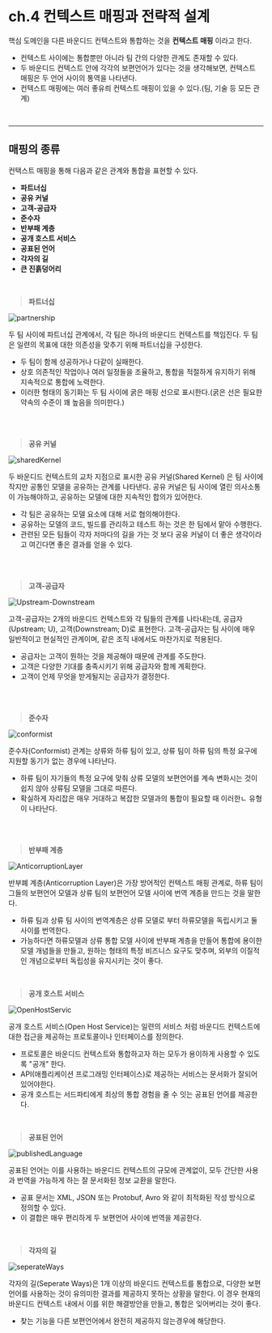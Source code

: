 # **ch.4 컨텍스트 매핑과 전략적 설계**

핵심 도메인을 다른 바운디드 컨텍스트와 통합하는 것을 **컨텍스트 매핑** 이라고 한다.

- 컨텍스트 사이에는 통합뿐만 아니라 팀 간의 다양한 관계도 존재할 수 있다.
- 두 바운디드 컨텍스트 안에 각각의 보편언어가 있다는 것을 생각해보면, 컨텍스트 매핑은 두 언어 사이의 통역을 나타낸다.
- 컨텍스트 매핑에는 여러 좋유릐 컨텍스트 매핑이 있을 수 있다.(팀, 기술 등 모든 관계)

<br><hr>

## **매핑의 종류**

컨택스트 매핑을 통해 다음과 같은 관계와 통합을 표현할 수 있다.

- **파트너십**
- **공유 커널**
- **고객-공급자**
- **준수자**
- **반부패 계층**
- **공개 호스트 서비스**
- **공표된 언어**
- **각자의 길**
- **큰 진흙덩어리**

<br>

> **파트너십**

![partnership](/img/partnership.png)


두 팀 사이에 파트너십 관계에서, 각 팀은 하나의 바운디드 컨텍스트를 책임진다. 두 팀은 일련의 목표에 대한 의존성을 맞추기 위해 파트너십을 구성한다.

- 두 팀이 함께 성공하거나 다같이 실패한다.
- 상호 의존적인 작업이나 여러 일정들을 조율하고, 통합을 적절하게 유지하기 위해 지속적으로 통합에 노력한다.
- 이러한 형태의 동기화는 두 팀 사이에 굵은 매핑 선으로 표시한다.(굵은 선은 필요한 약속의 수준이 꽤 높음을 의미한다.)

<br><br>

> **공유 커널**

![sharedKernel](/img/sharedKernel.png)

두 바운디드 컨텍스트의 교차 지점으로 표시한 공유 커널(Shared Kernel) 은 팀 사이에 작지만 공통인 모델을 공유하는 관계를 나타낸다. 공유 커널은 팀 사이에 열린 의사소통이 가능해야하고, 공유하는 모델에 대한 지속적인 합의가 있어한다.

- 각 팀은 공유하는 모델 요소에 대해 서로 협의해야한다.
- 공유하는 모델의 코드, 빌드를 관리하고 테스트 하는 것은 한 팀에서 맡아 수행한다.
- 관련된 모든 팀들이 각자 저마다의 길을 가는 것 보다 공유 커널이 더 좋은 생각이라고 여긴다면 좋은 결과를 얻을 수 있다.

<br><br>

> **고객-공급자**

![Upstream-Downstream](/img/Upstream-Downstream.png)

고객-공급자는 2개의 바운디드 컨텍스트와 각 팀들의 관계를 나타내는데, 공급자(Upstream; U), 고객(Downstream; D)로 표현한다. 고객-공급자는 팀 사이에 매우 일반적이고 현실적인 관계이며, 같은 조직 내에서도 마찬가지로 적용된다.

- 공급자는 고객이 뭔하는 것을 제공해야 때문에 관계를 주도한다.
- 고객은 다양한 기대를 충족시키기 위해 공급자와 함께 계획한다.
- 고객이 언제 무엇을 받게될지는 공급자가 결정한다.

<br><br>

> **준수자**

![conformist](/img/conformist.png)

준수자(Conformist) 관계는 상류와 하류 팀이 있고, 상류 팀이 하류 팀의 특정 요구에 지원할 동기가 없는 경우에 나타난다.

- 하류 팀이 자기들의 특정 요구에 맞춰 상류 모델의 보편언어를 계속 변화시는 것이 쉽지 않아 상류팀 모델을 그대로 따른다.
- 확실하게 자리잡은 매우 거대하고 복잡한 모델과의 통합이 필요할 때 이러한ㄴ 유형이 나타난다.

<br><br>

> **반부패 계층**

![AnticorruptionLayer](/img/AnticorruptionLayer.png)

반부폐 계층(Anticorruption Layer)은 가장 방어적인 컨텍스트 매핑 관계로, 하류 팀이 그들의 보편언어 모델과 상류 팀의 보편언어 모델 사이에 번역 계층을 만드는 것을 말한다.

- 하류 팀과 상류 팀 사이의 번역계층은 상류 모델로 부터 하류모델을 독립시키고 둘 사이를 번역한다.
- 가능하다면 하류모델과 상류 통합 모델 사이에 반부패 계층을 만들어 통합에 용이한 모델 개념들을 만들고, 원하는 형태의 특정 비즈니스 요구도 맞추며, 외부의 이질적인 개념으로부터 독립성을 유지시키는 것이 좋다.

<br>

> **공개 호스트 서비스**

![OpenHostServic](/img/OpenHostServic.png)

공개 호스트 서비스(Open Host Service)는 일련의 서비스 처럼 바운디드 컨텍스트에 대한 접근을 제공하는 프로토콜이나 인터페이스를 정의한다.

- 프로토콜은 바운디드 컨텍스트와 통합하고자 하는 모두가 용이하게 사용할 수 있도록 "공개" 한다.
- API(애플리케이션 프로그래밍 인터페이스)로 제공하는 서비스는 문서화가 잘되어있어야한다.
- 공개 호스트는 서드파티에게 최상의 통합 경험을 줄 수 잇는 공표된 언어를 제공한다.

<br>

> **공표된 언어**

![publishedLanguage](/img/publishedLanguage.png)

공표된 언어는 이를 사용하는 바운디드 컨텍스트의 규모에 관계없이, 모두 간단한 사용과 번역을 가능하게 하는 잘 문서화된 정보 교환을 말한다.

- 공표 문서는 XML, JSON 또는 Protobuf, Avro 와 같이 최적화된 작성 방식으로 정의할 수 있다.
- 이 결합은 매우 편리하게 두 보편언어 사이에 번역을 제공한다.

<br>

> **각자의 길**

![seperateWays](/img/seperateWays.png)

각자의 길(Seperate Ways)은 1개 이상의 바운디드 컨텍스트를 통합으로, 다양한 보편언어를 사용하는 것이 유의미한 결과를 제공하지 못하는 상황을 말한다.
이 경우 현재의 바운디드 컨텍스트 내에서 이를 위한 해결방안을 만들고, 통합은 잊어버리는 것이 좋다.

- 찾는 기능을 다른 보편언어에서 완전히 제공하지 않는경우에 해당한다.
